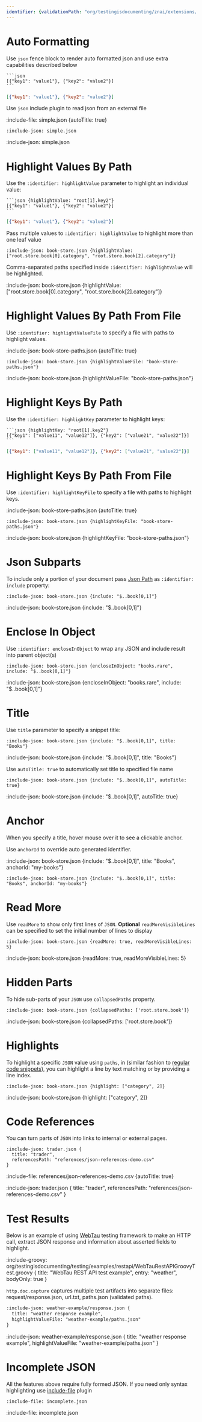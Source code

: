 ```yaml
---
identifier: {validationPath: "org/testingisdocumenting/znai/extensions/json/JsonBasePlugin.java"}
---
```


# Auto Formatting

Use `json` fence block to render auto formatted json and use extra capabilities described below
  
    ```json
    [{"key1": "value1"}, {"key2": "value2"}]
    ```

```json
[{"key1": "value1"}, {"key2": "value2"}]
```

Use `json` include plugin to read json from an external file 

:include-file: simple.json {autoTitle: true}

    :include-json: simple.json

:include-json: simple.json

# Highlight Values By Path

Use the `:identifier: highlightValue` parameter to highlight an individual value:

    ```json {highlightValue: "root[1].key2"}
    [{"key1": "value1"}, {"key2": "value2"}]
    ```

```json {highlightValue: "root[1].key2"}
[{"key1": "value1"}, {"key2": "value2"}]
```

Pass multiple values to `:identifier: highlightValue` to highlight more than one leaf value 

    :include-json: book-store.json {highlightValue: ["root.store.book[0].category", "root.store.book[2].category"]}

Comma-separated paths specified inside `:identifier: highlightValue` will be highlighted.

:include-json: book-store.json {highlightValue: ["root.store.book[0].category", "root.store.book[2].category"]}

# Highlight Values By Path From File

Use `:identifier: highlightValueFile` to specify a file with paths to highlight values.

:include-json: book-store-paths.json {autoTitle: true} 

    :include-json: book-store.json {highlightValueFile: "book-store-paths.json"}

:include-json: book-store.json {highlightValueFile: "book-store-paths.json"}

# Highlight Keys By Path

Use the `:identifier: highlightKey` parameter to highlight keys:

    ```json {highlightKey: "root[1].key2"}
    [{"key1": ["value11", "value12"]}, {"key2": ["value21", "value22"]}]
    ```

```json {highlightKey: "root[1].key2"}
[{"key1": ["value11", "value12"]}, {"key2": ["value21", "value22"]}]
```

# Highlight Keys By Path From File

Use `:identifier: highlightKeyFile` to specify a file with paths to highlight keys.

:include-json: book-store-paths.json {autoTitle: true}

    :include-json: book-store.json {highlightKeyFile: "book-store-paths.json"}

:include-json: book-store.json {highlightKeyFile: "book-store-paths.json"}

# Json Subparts

To include only a portion of your document 
pass [Json Path](https://github.com/json-path/JsonPath) as `:identifier: include` property:

    :include-json: book-store.json {include: "$..book[0,1]"}

:include-json: book-store.json {include: "$..book[0,1]"}

# Enclose In Object

Use `:identifier: encloseInObject` to wrap any JSON and include result into parent object(s)

    :include-json: book-store.json {encloseInObject: "books.rare", include: "$..book[0,1]"}

:include-json: book-store.json {encloseInObject: "books.rare", include: "$..book[0,1]"}

# Title

Use `title` parameter to specify a snippet title:

    :include-json: book-store.json {include: "$..book[0,1]", title: "Books"}
    
:include-json: book-store.json {include: "$..book[0,1]", title: "Books"}

Use `autoTitle: true` to automatically set title to specified file name

    :include-json: book-store.json {include: "$..book[0,1]", autoTitle: true}

:include-json: book-store.json {include: "$..book[0,1]", autoTitle: true}

# Anchor

When you specify a title, hover mouse over it to see a clickable anchor.

Use `anchorId` to override auto generated identifier.

:include-json: book-store.json {include: "$..book[0,1]", title: "Books", anchorId: "my-books"}

    :include-json: book-store.json {include: "$..book[0,1]", title: "Books", anchorId: "my-books"}

# Read More

Use `readMore` to show only first lines of `JSON`. **Optional** `readMoreVisibleLines` can be specified to set 
the initial number of lines to display 

    :include-json: book-store.json {readMore: true, readMoreVisibleLines: 5}

:include-json: book-store.json {readMore: true, readMoreVisibleLines: 5}

# Hidden Parts

To hide sub-parts of your `JSON` use `collapsedPaths` property.

    :include-json: book-store.json {collapsedPaths: ['root.store.book']}
    
:include-json: book-store.json {collapsedPaths: ['root.store.book']}

# Highlights

To highlight a specific `JSON` value using `paths`, in (similar fashion to [regular code snippets](snippets/external-code-snippets#highlights)), you can highlight 
a line by text matching or by providing a line index.

    :include-json: book-store.json {highlight: ["category", 2]}
    
:include-json: book-store.json {highlight: ["category", 2]}

# Code References

You can turn parts of `JSON` into links to internal or external pages. 

    :include-json: trader.json {
      title: "trader",
      referencesPath: "references/json-references-demo.csv"
    }

:include-file: references/json-references-demo.csv {autoTitle: true}

:include-json: trader.json {
  title: "trader",
  referencesPath: "references/json-references-demo.csv"
}

# Test Results

Below is an example of using [WebTau](https://github.com/testingisdocumenting/webtau) testing framework to make 
an HTTP call, extract JSON response and information about asserted fields to highlight.

:include-groovy: org/testingisdocumenting/testing/examples/restapi/WebTauRestAPIGroovyTest.groovy {
  title: "WebTau REST API test example",
  entry: "weather",
  bodyOnly: true
}

`http.doc.capture` captures multiple test artifacts into separate files: request/response.json, url.txt, paths.json (validated paths).

```markdown {title: "include-json using test results"}
:include-json: weather-example/response.json {
  title: "weather response example",
  highlightValueFile: "weather-example/paths.json"
}
```

:include-json: weather-example/response.json {
  title: "weather response example",
  highlightValueFile: "weather-example/paths.json"
}

# Incomplete JSON

All the features above require fully formed JSON. If you need only syntax highlighting use [include-file](snippets/external-code-snippets) plugin

    :include-file: incomplete.json

:include-file: incomplete.json 